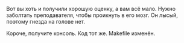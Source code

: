 Вот вы хоть и получили хорошую оценку, а вам всё мало. Нужно заболтать преподавателя, чтобы проикнуть в его мозг. Он лысый, поэтому гнезда на голове нет.

Короче, получите консоль. Код тот же. Makefile изменён.